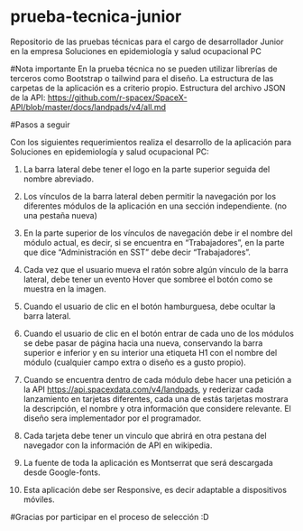 # prueba-tecnica-junior

Repositorio de las pruebas técnicas para el cargo de desarrollador Junior en la empresa Soluciones en epidemiología y salud ocupacional PC

#Nota importante
En la prueba técnica no se pueden utilizar librerías de terceros como Bootstrap o tailwind para el diseño.
La estructura de las carpetas de la aplicación es a criterio propio.
Estructura del archivo JSON de la API: https://github.com/r-spacex/SpaceX-API/blob/master/docs/landpads/v4/all.md

#Pasos a seguir

Con los siguientes requerimientos realiza el desarrollo de la aplicación para Soluciones en epidemiología y salud ocupacional PC:

1. La barra lateral debe tener el logo en la parte superior seguida del nombre abreviado.

2. Los vínculos de la barra lateral deben permitir la navegación por los diferentes módulos de la aplicación en una sección independiente. (no una pestaña nueva)

3. En la parte superior de los vínculos de navegación debe ir el nombre del módulo actual, es decir, si se encuentra en “Trabajadores”, en la parte que dice “Administración en SST” debe decir “Trabajadores”.

4. Cada vez que el usuario mueva el ratón sobre algún vínculo de la barra lateral, debe tener un evento Hover que sombree el botón como se muestra en la imagen.

5. Cuando el usuario de clic en el botón hamburguesa, debe ocultar la barra lateral.

6. Cuando el usuario de clic en el botón entrar de cada uno de los módulos se debe pasar de página hacia una nueva, conservando la barra superior e inferior y en su interior una etiqueta H1 con el nombre del módulo (cualquier campo extra o diseño es a gusto propio).

7. Cuando se encuentra dentro de cada módulo debe hacer una petición a la API https://api.spacexdata.com/v4/landpads, y rederizar cada lanzamiento en tarjetas diferentes, cada una de estás tarjetas mostrara la descripción, el nombre y otra información que considere relevante. El diseño sera implementador por el programador.

8. Cada tarjeta debe tener un vinculo que abrirá en otra pestana del navegador con la información de API en wikipedia.

9. La fuente de toda la aplicación es Montserrat que será descargada desde Google-fonts.

10. Esta aplicación debe ser Responsive, es decir adaptable a dispositivos móviles.

#Gracias por participar en el proceso de selección :D
